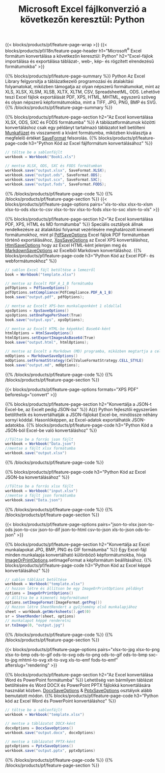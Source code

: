 ﻿---
title: "Microsoft Excel fájlkonverzió a következőn keresztül: Python "
url: /hu/python/conversion/
description: Konvertálja az Excel XLS-t, XLSX-et, ODS-t, CSV-t PDF-, XPS-, HTML-, JPEG-, HTML- és sok más népszerű formátumba mindössze néhány soros Python-kóddal.
---
{{< blocks/products/pf/feature-page-wrap >}}
{{< blocks/products/pf/i18n/feature-page-header h1="Microsoft<sup>&reg;</sup> Excel formátum konvertálása a következőn keresztül: Python" h2="Excel-fájlok importálása és exportálása táblázat-, web-, kép- és rögzített elrendezésű formátumokba" >}}

{{% blocks/products/pf/feature-page-summary %}}
Python Az Excel Library felgyorsítja a táblázatkezelő programozási és átalakítási folyamatokat, miközben támogatja az olyan népszerű formátumokat, mint az XLS, XLSX, XLSM, XLSB, XLTX, XLTM, CSV, SpreadsheetML, ODS. Lehetővé teszi Excel fájlok exportálását PDF, XPS, HTML, MHTML, egyszerű szöveg és olyan népszerű képformátumokba, mint a TIFF, JPG, PNG, BMP és SVG.
{{% /blocks/products/pf/feature-page-summary %}}

{{% blocks/products/pf/feature-page-section h2="Az Excel konvertálása XLSX, ODS, SXC és FODS formátumba" %}}
A táblázatformátumok közötti konvertáláshoz csak egy példányt tartalmazó táblázatot kell betölteni [Munkafüzet](https://apireference.aspose.com/cells/python/asposecells.api/Workbook) és visszamenti a kívánt formátumba, miközben kiválasztja a megfelelő értéket [SaveFormat](https://apireference.aspose.com/cells/python/asposecells.api/saveformat) felsorolás.
{{% blocks/products/pf/feature-page-code h3="Python Kód az Excel fájlformátum konvertálásához" %}}

```cs
// töltse be a sablonfájlt
workbook = Workbook("Book1.xls")
  
// mentse XLSX, ODS, SXC és FODS formátumban
workbook.save("output.xlsx", SaveFormat.XLSX);
workbook.save("output.ods", SaveFormat.ODS);
workbook.save("output.scx", SaveFormat.SXC);
workbook.save("output.fods", SaveFormat.FODS);

```
{{% /blocks/products/pf/feature-page-code %}}
{{% /blocks/products/pf/feature-page-section %}}
{{< blocks/products/pf/feature-page-options pairs="xls-to-xlsx xlsx-to-xlsm xlsx-to-ods xlsx-to-csv xlsx-to-tsv xlsx-to-fods xlsx-to-sxc xlsm-to-xls" >}}


{{% blocks/products/pf/feature-page-section h2="Az Excel konvertálása PDF, XPS, HTML és MD formátumba" %}}
Speciális osztályok állnak rendelkezésre az átalakítási folyamat vezérlésére meghatározott kimeneti formátumokhoz, mint pl [PdfSaveOptions](https://apireference.aspose.com/cells/python/asposecells.api/PdfSaveOptions) Excel fájlok PDF formátumban történő exportálásához, [XpsSaveOptions](https://apireference.aspose.com/cells/python/asposecells.api/XpsSaveOptions) az Excel XPS konvertáláshoz, [HtmlSaveOptions](https://apireference.aspose.com/cells/python/asposecells.api/HtmlSaveOptions) hogy az Excel HTML-ként jelenjen meg és [MarkdownSaveOptions](https://apireference.aspose.com/cells/python/asposecells.api/MarkdownSaveOptions) az Excelből Markdown konvertáláshoz. 
{{% blocks/products/pf/feature-page-code h3="Python Kód az Excel PDF- és webformátumokhoz" %}}

```cs
// sablon Excel fájl betöltése a lemezről
book = Workbook("template.xlsx")

// mentse az Excelt PDF_A_1_B formátumba
pdfOptions = PdfSaveOptions()
pdfOptions.setCompliance(PdfCompliance.PDF_A_1_B)
book.save("output.pdf", pdfOptions);

// mentse az Excelt XPS-ben munkalaponként 1 oldallal
xpsOptions = XpsSaveOptions()
xpsOptions.setOnePagePerSheet(True)
book.save("output.xps", xpsOptions);

// mentse az Excelt HTML-be képekkel Base64-ként
htmlOptions = HtmlSaveOptions()
htmlOptions.setExportImagesAsBase64(True)
book.save("output.html", htmlOptions);

// mentse az Excelt a Markdown (MD) programba, miközben megtartja a cellaformázást
mdOptions = MarkdownSaveOptions()
mdOptions.setFormatStrategy(CellValueFormatStrategy.CELL_STYLE)
book.save("output.md", mdOptions);

```
{{% /blocks/products/pf/feature-page-code %}}
{{% /blocks/products/pf/feature-page-section %}}

{{< blocks/products/pf/feature-page-options formats="XPS PDF" beforeslug="convert" >}}

{{% blocks/products/pf/feature-page-section h2="Konvertálja a JSON-t Excel-be, az Excelt pedig JSON-ba" %}}
A(z) Python fejlesztői egyszerűen betölthetik és konvertálhatják a JSON-fájlokat Excel-be, mindössze néhány sornyi kóddal. Hasonlóképpen, az Excel-adatok exportálhatók JSON-adatokba.
{{% blocks/products/pf/feature-page-code h3="Python Kód a JSON-ból Excel-be való konvertáláshoz" %}}
```cs
//Töltse be a forrás json fájlt
workbook = Workbook("Data.json")
//mentse a fájlt xlsx formátumba
workbook.save("output.xlsx")

```
{{% /blocks/products/pf/feature-page-code %}}

{{% blocks/products/pf/feature-page-code h3="Python Kód az Excel JSON-ba konvertálásához" %}}
```cs
//Töltse be a forrás xlsx fájlt
workbook = Workbook("input.xlsx")
//mentse a fájlt json formátumba
workbook.save("Data.json")

```
{{% /blocks/products/pf/feature-page-code %}}
{{% /blocks/products/pf/feature-page-section %}}

{{< blocks/products/pf/feature-page-options pairs="json-to-xlsx json-to-ods json-to-csv json-to-dif json-to-html csv-to-json xls-to-json ods-to-json" >}}

{{% blocks/products/pf/feature-page-section h2="Konvertálja az Excel munkalapokat JPG, BMP, PNG és GIF formátumba" %}}
Egy Excel-fájl minden munkalapja konvertálható különböző képformátumokba, hívja [ImageOrPrintOptions](https://apireference.aspose.com/cells/python/asposecells.api/ImageOrPrintOptions).setImageFormat a képformátum beállításához. 
{{% blocks/products/pf/feature-page-code h3="Python Kód az Excel képpé konvertálásához" %}}
```cs
// sablon táblázat betöltése
workbook = Workbook("template.xlsx")
// hozzon létre és állítson be egy ImageOrPrintOptions példányt
options = ImageOrPrintOptions()
// állítsa be a kimeneti képformátumot
options.setImageFormat(ImageFormat.getPng())
// Hozzon létre SheetRendert a gyűjtemény első munkalapjához
sheet = workbook.getWorksheets().get(0)
sr = SheetRender(sheet, options)
// munkalapot képpé renderelni
sr.toImage(0, "output.jpg")

```
{{% /blocks/products/pf/feature-page-code %}}
{{% /blocks/products/pf/feature-page-section %}}

{{< blocks/products/pf/feature-page-options pairs="xlsx-to-jpg xlsx-to-png xlsx-to-bmp ods-to-gif ods-to-svg ods-to-png ods-to-gif ods-to-bmp sxc-to-jpg mhtml-to-svg xlt-to-svg xls-to-emf fods-to-emf" afterslug="rendering" >}}

{{% blocks/products/pf/feature-page-section h2="Az Excel konvertálása Word és PowerPoint formátumba" %}}
Lehetőség van bármilyen táblázat betöltésére és Word DOCX és PowerPoint PPTX fájlokká konvertálására használat közben. [DocxSaveOptions](https://apireference.aspose.com/cells/python/asposecells.api/DocxSaveOptions) & [PptxSaveOptions](https://apireference.aspose.com/cells/python/asposecells.api/PptxSaveOptions) osztályok alább bemutatott módon.
{{% blocks/products/pf/feature-page-code h3="Python kód az Excel Word és PowerPoint konvertáláshoz" %}}
```cs
// töltse be a sablonfájlt
workbook = Workbook("template.xlsx")

// mentse a táblázatot DOCX-ként
docxOptions = DocxSaveOptions()
workbook.save("output.docx", docxOptions)

// mentse a táblázatot PPTX-ként
pptxOptions = PptxSaveOptions()
workbook.save("output.pptx", pptxOptions)

```
{{% /blocks/products/pf/feature-page-code %}}
{{% /blocks/products/pf/feature-page-section %}}